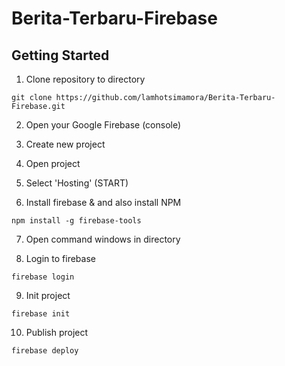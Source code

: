 # Berita-Terbaru-Firebase


## Getting Started

1. Clone repository to directory
```
git clone https://github.com/lamhotsimamora/Berita-Terbaru-Firebase.git
```

2. Open your Google Firebase (console)

3. Create new project

4. Open project 

5. Select 'Hosting' (START)

6. Install firebase & and also install NPM  
```
npm install -g firebase-tools
```
7. Open command windows in directory

7. Login to firebase
```
firebase login
```
9. Init project
```
firebase init
```
10. Publish project
```
firebase deploy
```

